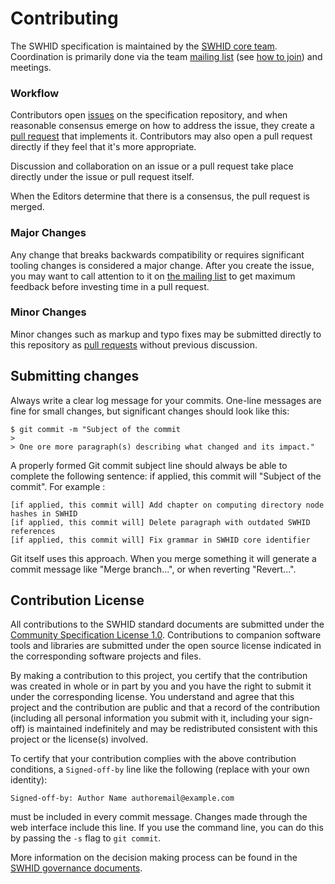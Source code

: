 # Contributing

The SWHID specification is maintained by the [SWHID core team][swhid-core-team].
Coordination is primarily done via the team [mailing list][swhid-list] (see [how to join][howto-join]) and meetings.

### Workflow
Contributors open [issues][issues] on the specification repository, and when reasonable consensus emerge on how to address the issue, they create a [pull request][pull-requests] that implements it. Contributors may also open a pull request directly if they feel that it's more appropriate.

Discussion and collaboration on an issue or a pull request take place directly under the issue or pull request itself.

When the Editors determine that there is a consensus, the pull request is merged.

### Major Changes

Any change that breaks backwards compatibility or requires significant tooling changes is considered a major change. After you create the issue, you may want to call attention to it on [the mailing list][swhid-list] to get maximum feedback before investing time in a pull request.

### Minor Changes

Minor changes such as markup and typo fixes may be submitted directly to this repository as [pull requests][pull-requests] without previous discussion.

## Submitting changes

Always write a clear log message for your commits. One-line messages are fine for small changes, but significant changes should look like this:

    $ git commit -m "Subject of the commit
    > 
    > One ore more paragraph(s) describing what changed and its impact."

A properly formed Git commit subject line should always be able to complete the following sentence: if applied, this commit will "Subject of the commit". For example :

    [if applied, this commit will] Add chapter on computing directory node hashes in SWHID
    [if applied, this commit will] Delete paragraph with outdated SWHID references
    [if applied, this commit will] Fix grammar in SWHID core identifier

Git itself uses this approach. When you merge something it will generate a commit message like "Merge branch...", or when reverting "Revert...".


## Contribution License

All contributions to the SWHID standard documents are submitted under the [Community Specification License 1.0](https://github.com/swhid/governance/blob/main/1._Community_Specification_License_1.0.md).
Contributions to companion software tools and libraries are submitted under the open source license indicated in the corresponding software projects and files.

By making a contribution to this project, you certify that the contribution was created in whole or in part by you and you have the right to submit it under the corresponding license.
You understand and agree that this project and the contribution are public and that a record of the contribution (including all personal information you submit with it, including your sign-off) is maintained indefinitely and may be redistributed consistent with this project or the license(s) involved.

To certify that your contribution complies with the above contribution conditions, a `Signed-off-by` line like the following (replace with your own identity):

    Signed-off-by: Author Name authoremail@example.com
	
must be included in every commit message.
Changes made through the web interface include this line. If you use the command line, you can do this by passing the `-s` flag to `git commit`.

More information on the decision making process can be found in the [SWHID governance documents](https://github.com/swhid/governance/).


[issues]: https://github.com/swhid/specification/issues/
[pull-requests]: https://github.com/swhid/specification/pulls/
[swhid-list]: https://groups.google.com/g/swhid-discuss
[howto-join]: https://support.google.com/a/users/answer/9304806
[swhid-core-team]: https://swhid.github.io/coreteam
